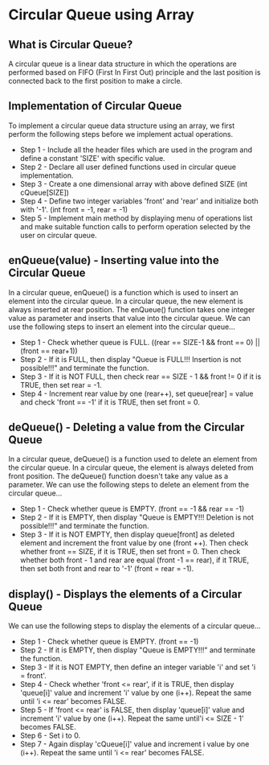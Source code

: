 # Circular Queue using Array

## What is Circular Queue?
A circular queue is a linear data structure in which the operations are performed based on FIFO (First In First Out) principle and the last position is connected back to the first position to make a circle.

## Implementation of Circular Queue
To implement a circular queue data structure using an array, we first perform the following steps before we implement actual operations.

  - Step 1 - Include all the header files which are used in the program and define a constant 'SIZE' with specific value.
  - Step 2 - Declare all user defined functions used in circular queue implementation.
  - Step 3 - Create a one dimensional array with above defined SIZE (int cQueue[SIZE])
  - Step 4 - Define two integer variables 'front' and 'rear' and initialize both with '-1'. (int front = -1, rear = -1)
  - Step 5 - Implement main method by displaying menu of operations list and make suitable function calls to perform operation selected by the user on circular queue.

## enQueue(value) - Inserting value into the Circular Queue

In a circular queue, enQueue() is a function which is used to insert an element into the circular queue. In a circular queue, the new element is always inserted at rear position. The enQueue() function takes one integer value as parameter and inserts that value into the circular queue. We can use the following steps to insert an element into the circular queue...

  - Step 1 - Check whether queue is FULL. ((rear == SIZE-1 && front == 0) || (front == rear+1))
  - Step 2 - If it is FULL, then display "Queue is FULL!!! Insertion is not possible!!!" and terminate the function.
  - Step 3 - If it is NOT FULL, then check rear == SIZE - 1 && front != 0 if it is TRUE, then set rear = -1.
  - Step 4 - Increment rear value by one (rear++), set queue[rear] = value and check 'front == -1' if it is TRUE, then set front = 0.

## deQueue() - Deleting a value from the Circular Queue

In a circular queue, deQueue() is a function used to delete an element from the circular queue. In a circular queue, the element is always deleted from front position. The deQueue() function doesn't take any value as a parameter. We can use the following steps to delete an element from the circular queue...

  - Step 1 - Check whether queue is EMPTY. (front == -1 && rear == -1)
  - Step 2 - If it is EMPTY, then display "Queue is EMPTY!!! Deletion is not possible!!!" and terminate the function.
  - Step 3 - If it is NOT EMPTY, then display queue[front] as deleted element and increment the front value by one (front ++). Then check whether front == SIZE, if it is TRUE, then set front = 0. Then check whether both front - 1 and rear are equal (front -1 == rear), if it TRUE, then set both front and rear to '-1' (front = rear = -1).
  
## display() - Displays the elements of a Circular Queue

We can use the following steps to display the elements of a circular queue...

  - Step 1 - Check whether queue is EMPTY. (front == -1)
  - Step 2 - If it is EMPTY, then display "Queue is EMPTY!!!" and terminate the function.
  - Step 3 - If it is NOT EMPTY, then define an integer variable 'i' and set 'i = front'.
  - Step 4 - Check whether 'front <= rear', if it is TRUE, then display 'queue[i]' value and increment 'i' value by one (i++). Repeat the same until 'i <= rear' becomes FALSE.
  - Step 5 - If 'front <= rear' is FALSE, then display 'queue[i]' value and increment 'i' value by one (i++). Repeat the same until'i <= SIZE - 1' becomes FALSE.
  - Step 6 - Set i to 0.
  - Step 7 - Again display 'cQueue[i]' value and increment i value by one (i++). Repeat the same until 'i <= rear' becomes FALSE.